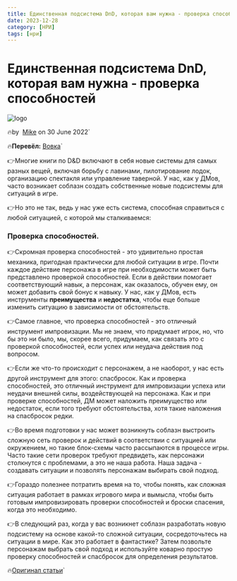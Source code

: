 ```yaml
---
title: Единственная подсистема DnD, которая вам нужна - проверка способностей
date: 2023-12-28
category: [НРИ]
tags: [нри]
---
```


# Единственная подсистема DnD, которая вам нужна - проверка способностей

![logo](https://i.pinimg.com/564x/a8/c1/09/a8c109b800c6393f041694026eb2a92d.jpg)

🔥by  [Mike](https://slyflourish.com/about_mike_shea.html) on 30 June 2022`

🔥**Перевёл:** [Вовка](https://taplink.cc/vovka)`

👉Многие книги по D&D включают в себя новые системы для самых разных вещей, включая борьбу с лавинами, пилотирование лодок, организацию спектакля или управление таверной. У нас, как у ДМов, часто возникает соблазн создать собственные новые подсистемы для ситуаций в игре.

👉Но это не так, ведь у нас уже есть система, способная справиться с любой ситуацией, с которой мы сталкиваемся:

### Проверка способностей.

👉Скромная проверка способностей - это удивительно простая механика, пригодная практически для любой ситуации в игре. Почти каждое действие персонажа в игре при необходимости может быть представлено проверкой способностей. Если в действии помогает соответствующий навык, а персонаж, как оказалось, обучен ему, он может добавить свой бонус к навыку. У нас, как у ДМов, есть инструменты **преимущества** и **недостатка**, чтобы еще больше изменить ситуацию в зависимости от обстоятельств.

👉Самое главное, что проверка способностей - это отличный инструмент импровизации. Мы не знаем, что придумает игрок, но, что бы это ни было, мы, скорее всего, придумаем, как связать это с проверкой способностей, если успех или неудача действия под вопросом.

👉Если же что-то происходит с персонажем, а не наоборот, у нас есть другой инструмент для этого: спасбросок. Как и проверка способностей, это отличный инструмент для импровизации успеха или неудачи внешней силы, воздействующей на персонажа. Как и при проверке способностей, ДМ может наложить преимущество или недостаток, если того требуют обстоятельства, хотя такие наложения на спасбросок редки.

👉Во время подготовки у нас может возникнуть соблазн выстроить сложную сеть проверок и действий в соответствии с ситуацией или окружением, но такие блок-схемы часто рассыпаются в процессе игры. Часто такие сети проверок требуют предвидеть, как персонажи столкнутся с проблемами, а это не наша работа. Наша задача - создавать ситуации и позволять персонажам выбирать свой подход.

👉Гораздо полезнее потратить время на то, чтобы понять, как сложная ситуация работает в рамках игрового мира и вымысла, чтобы быть готовым импровизировать проверки способностей и броски спасения, когда это необходимо.

👉В следующий раз, когда у вас возникнет соблазн разработать новую подсистему на основе какой-то сложной ситуации, сосредоточьтесь на ситуации в мире. Как это работает в фантастике? Затем позвольте персонажам выбрать свой подход и используйте коварно простую проверку способностей и спасбросок для определения результатов.

🔥[Оригинал статьи](https://slyflourish.com/subsystems.html)`